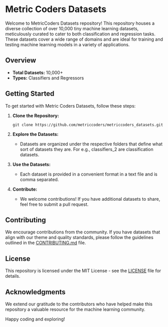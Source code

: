 # Metric Coders Datasets

Welcome to MetricCoders Datasets repository! This repository houses a diverse collection of over 10,000 tiny machine learning datasets, meticulously curated to cater to both classification and regression tasks. These datasets cover a wide range of domains and are ideal for training and testing machine learning models in a variety of applications.

## Overview

- **Total Datasets:** 10,000+
- **Types:** Classifiers and Regressors

## Getting Started

To get started with Metric Coders Datasets, follow these steps:

1. **Clone the Repository:**
   ```
   git clone https://github.com/metriccoders/metriccoders_datasets.git
   ```

2. **Explore the Datasets:**
   - Datasets are organized under the respective folders that define what sort of datasets they are. For e.g., classifiers_2 are classification datasets.

3. **Use the Datasets:**
   - Each dataset is provided in a convenient format in a text file and is comma separated.

4. **Contribute:**
   - We welcome contributions! If you have additional datasets to share, feel free to submit a pull request.

## Contributing

We encourage contributions from the community. If you have datasets that align with our theme and quality standards, please follow the guidelines outlined in the [CONTRIBUTING.md](CONTRIBUTING.md) file.

## License

This repository is licensed under the MIT License - see the [LICENSE](LICENSE.md) file for details.

## Acknowledgments

We extend our gratitude to the contributors who have helped make this repository a valuable resource for the machine learning community.

Happy coding and exploring!